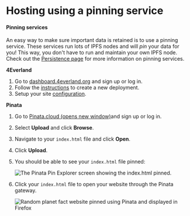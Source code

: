 # Hosting using a pinning service

#### Pinning services <a href="#pinning-services" id="pinning-services"></a>

An easy way to make sure important data is retained is to use a pinning service. These services run lots of IPFS nodes and will _pin_ your data for you! This way, you don't have to run and maintain your own IPFS node. Check out the [Persistence page](https://docs.ipfs.tech/concepts/persistence/) for more information on pinning services. 

**4Everland** <a href="#4everland" id="4everland"></a>

1. Go to [dashboard.4everland.org](https://dashboard.4everland.org) and sign up or log in.
2. Follow the [instructions](https://docs.4everland.org/hositng/guides/creating-a-deployment) to create a new deployment.
3. Setup your site [configuration](https://docs.4everland.org/hositng/guides/site-deployment).

**Pinata** <a href="#pinata" id="pinata"></a>

1. Go to [Pinata.cloud (opens new window)](https://pinata.cloud/)and sign up or log in.
2. Select **Upload** and click **Browse**.
3. Navigate to your `index.html` file and click **Open**.
4. Click **Upload**.
5.  You should be able to see your `index.html` file pinned:

    ![The Pinata Pin Explorer screen showing the index.html pinned.](https://docs.ipfs.tech/assets/img/pinned-index-file-in-pinata.95a6b59d.png)
6.  Click your `index.html` file to open your website through the Pinata gateway.

    ![Random planet fact website pinned using Pinata and displayed in Firefox](https://docs.ipfs.tech/assets/img/pinned-random-planet-fact-website.26288975.png)

### &#x20;<a href="#set-up-a-domain" id="set-up-a-domain"></a>
